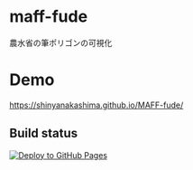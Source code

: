 # maff-fude
農水省の筆ポリゴンの可視化

# Demo
https://shinyanakashima.github.io/MAFF-fude/

## Build status
[![Deploy to GitHub Pages](https://github.com/shinyanakashima/MAFF-fude/actions/workflows/deploy-ghpages.yml/badge.svg)](https://github.com/shinyanakashima/MAFF-fude/actions/workflows/deploy-ghpages.yml)
